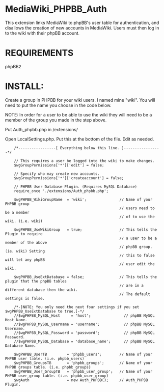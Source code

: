 MediaWiki_PHPBB_Auth
====================

This extension links MediaWiki to phpBB's user table for authentication, and disallows the creation of new accounts in MediaWiki. Users must then log in to the wiki with their phpBB account.

REQUIREMENTS
=================
phpBB2

INSTALL:
=================

Create a group in PHPBB for your wiki users. I named mine "wiki". 
You will need to put the name you choose in the code below. 

NOTE: In order for a user to be able to use the wiki they will need to 
be a member of the group you made in the step above.

Put Auth_phpbb.php in /extensions/

Open LocalSettings.php. Put this at the bottom of the file. Edit as needed.

        /*-----------------[ Everything below this line. ]-----------------*/
        
        // This requires a user be logged into the wiki to make changes.
        $wgGroupPermissions['*']['edit'] = false; 
        
        // Specify who may create new accounts.
        $wgGroupPermissions['*']['createaccount'] = false; 
        
        // PHPBB User Database Plugin. (Requires MySQL Database)
        require_once './extensions/Auth_phpbb.php';
        
        $wgPHPBB_WikiGroupName  = 'wiki';               // Name of your PHPBB group
                                                        // users need to be a member
                                                        // of to use the wiki. (i.e. wiki)
        
        $wgPHPBB_UseWikiGroup   = true;                 // This tells the Plugin to require
                                                        // a user to be a member of the above
                                                        // phpBB group. (ie. wiki) Setting
                                                        // this to false will let any phpBB
                                                        // user edit the wiki.
        
        $wgPHPBB_UseExtDatabase = false;                // This tells the plugin that the phpBB tables
                                                        // are in a different database then the wiki.
                                                        // The default settings is false.
        
        /*-[NOTE: You only need the next four settings if you set $wgPHPBB_UseExtDatabase to true.]-*/
        //$wgPHPBB_MySQL_Host     = 'host';               // phpBB MySQL Host Name.
        //$wgPHPBB_MySQL_Username = 'username';           // phpBB MySQL Username.
        //$wgPHPBB_MySQL_Password = 'password';           // phpBB MySQL Password.
        //$wgPHPBB_MySQL_Database = 'database_name';      // phpBB MySQL Database Name.
        
        $wgPHPBB_UserTB         = 'phpbb_users';        // Name of your PHPBB user table. (i.e. phpbb_users)
        $wgPHPBB_GroupsTB       = 'phpbb_groups';       // Name of your PHPBB groups table. (i.e. phpbb_groups)
        $wgPHPBB_User_GroupTB   = 'phpbb_user_group';   // Name of your PHPBB user_group table. (i.e. phpbb_user_group)
        $wgAuth                 = new Auth_PHPBB();     // Auth_PHPBB Plugin.
